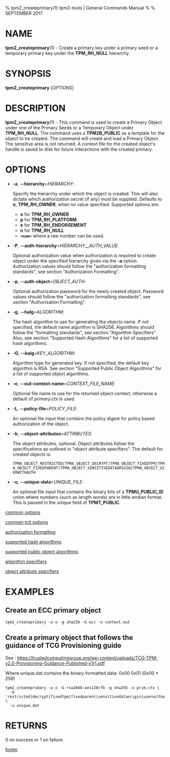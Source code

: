 % tpm2_createprimary(1) tpm2-tools | General Commands Manual
%
% SEPTEMBER 2017

# NAME

**tpm2_createprimary**(1) - Create a primary key under a primary seed or a temporary
primary key under the **TPM_RH_NULL** hierarchy.

# SYNOPSIS

**tpm2_createprimary** [*OPTIONS*]

# DESCRIPTION

**tpm2_createprimary**(1) - This command is used to create a Primary Object under
one of the Primary Seeds or a Temporary Object under **TPM_RH_NULL**. The command
uses a **TPM2B_PUBLIC** as a template for the object to be created. The command
will create and load a Primary Object. The sensitive area is not returned.
A context file for the created object's handle is saved to disk for future
interactions with the created primary.

# OPTIONS

  * **-a**, **--hierarchy**=_HIERARCHY_:

    Specify the hierarchy under which the object is created. This will also
    dictate which authorization secret (if any) must be supplied. Defaults to
    **o**, **TPM_RH_OWNER**, when no value specified.
    Supported options are:
      * **o** for **TPM_RH_OWNER**
      * **p** for **TPM_RH_PLATFORM**
      * **e** for **TPM_RH_ENDORSEMENT**
      * **n** for **TPM_RH_NULL**
      * **`<num>`** where a raw number can be used.

  * **-P**, **--auth-hierarchy**=_HIERARCHY\_\_AUTH\_VALUE_:

    Optional authorization value when authorization is required to create object
    under the specified hierarchy given via the **-a** option. Authorization
    values should follow the "authorization formatting standards", see section
    "Authorization Formatting".

  * **-p**, **--auth-object**=_OBJECT\_AUTH_:

    Optional authorization password for the newly created object. Password
    values should follow the "authorization formatting standards", see section
    "Authorization Formatting".

  * **-g**, **--halg**=_ALGORITHM_:

    The hash algorithm to use for generating the objects name.
    If not specified, the default name algorithm is SHA256.
    Algorithms should follow the "formatting standards", see section
    "Algorithm Specifiers". Also, see section
    "Supported Hash Algorithms" for a list of supported hash algorithms.

  * **-G**, **--kalg**=_KEY\_ALGORITHM_:

    Algorithm type for generated key. If not specified, the default key
    algorithm is RSA. See section "Supported Public Object Algorithms"
    for a list of supported object algorithms.

  * **-o**, **--out-context-name**=_CONTEXT\_FILE\_NAME_:

    Optional file name to use for the returned object context, otherwise a
    default of _primary.ctx_ is used.

  * **-L**, **--policy-file**=_POLICY\_FILE_:

    An optional file input that contains the policy digest for policy based authorization of the object.

  * **-b**, **--object-attributes**=_ATTRIBUTES_:

    The object attributes, optional. Object attributes follow the specifications
    as outlined in "object attribute specifiers". The default for created objects is:

    `TPMA_OBJECT_RESTRICTED|TPMA_OBJECT_DECRYPT|TPMA_OBJECT_FIXEDTPM|TPMA_OBJECT_FIXEDPARENT|TPMA_OBJECT_SENSITIVEDATAORIGIN|TPMA_OBJECT_USERWITHAUTH`

  * **-u**, **--unique-data**=_UNIQUE\_FILE_:

    An optional file input that contains the binary bits of a **TPMU_PUBLIC_ID** union where
    numbers (such as length words) are in little-endian format. This is passed in the
    unique field of **TPMT_PUBLIC**.

[common options](common/options.md)

[common tcti options](common/tcti.md)

[authorization formatting](common/authorizations.md)

[supported hash algorithms](common/hash.md)

[supported public object algorithms](common/object-alg.md)

[algorithm specifiers](common/alg.md)

[object attribute specifiers](common/object-attrs.md)

# EXAMPLES

## Create an ECC primary object
```
tpm2_createprimary -a o -g sha256 -G ecc -o context.out
```

## Create a primary object that follows the guidance of TCG Provisioning guide

See : https://trustedcomputinggroup.org/wp-content/uploads/TCG-TPM-v2.0-Provisioning-Guidance-Published-v1r1.pdf

Where unique.dat contains the binary-formatted data: 0x00 0x01 (0x00 * 256)

```
tpm2_createprimary -a o -G rsa2048:aes128cfb -g sha256 -o prim.ctx \
  -b 'restricted|decrypt|fixedtpm|fixedparent|sensitivedataorigin|userwithauth|noda' \
  -u unique.dat
```


# RETURNS

0 on success or 1 on failure.

[footer](common/footer.md)
